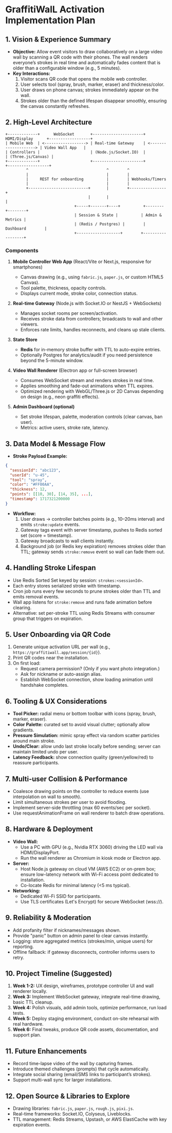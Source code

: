 # GraffitiWalL Activation Implementation Plan

## 1. Vision & Experience Summary
- **Objective:** Allow event visitors to draw collaboratively on a large video wall by scanning a QR code with their phones. The wall renders everyone’s strokes in real time and automatically fades content that is older than a configurable window (e.g., 5 minutes).
- **Key Interactions:**
  1. Visitor scans QR code that opens the mobile web controller.
  2. User selects tool (spray, brush, marker, eraser) and thickness/color.
  3. User draws on phone canvas; strokes immediately appear on the wall.
  4. Strokes older than the defined lifespan disappear smoothly, ensuring the canvas constantly refreshes.

## 2. High-Level Architecture
```
+-------------+      WebSocket       +----------------------+      HDMI/Display      +------------------+
| Mobile Web  | <------------------> | Real-time Gateway    | <--------------------> | Video Wall App   |
| Controllers |                      | (Node.js/Socket.IO)  |                      | (Three.js/Canvas) |
+-------------+                      +----------------------+                      +------------------+
         ^                                  ^        ^
         |                                  |        |
         |     REST for onboarding          |        | Webhooks/Timers
         |                                  |        |
         +--------------------------+       |        +----------------+
                                    |       |                         |
                              +-----+-------+----+          +--------+--------+
                              | Session & State |          | Admin & Metrics |
                              | (Redis / Postgres) |        | Dashboard        |
                              +-------------------+        +------------------+
```

### Components
1. **Mobile Controller Web App** (React/Vite or Next.js, responsive for smartphones)
   - Canvas drawing (e.g., using `fabric.js`, `paper.js`, or custom HTML5 Canvas).
   - Tool palette, thickness, opacity controls.
   - Displays current mode, stroke color, connection status.

2. **Real-time Gateway** (Node.js with Socket.IO or NestJS + WebSockets)
   - Manages socket rooms per screen/activation.
   - Receives stroke data from controllers; broadcasts to wall and other viewers.
   - Enforces rate limits, handles reconnects, and cleans up stale clients.

3. **State Store**
   - **Redis** for in-memory stroke buffer with TTL to auto-expire entries.
   - Optionally Postgres for analytics/audit if you need persistence beyond the 5-minute window.

4. **Video Wall Renderer** (Electron app or full-screen browser)
   - Consumes WebSocket stream and renders strokes in real time.
   - Applies smoothing and fade-out animations when TTL expires.
   - Optimized rendering with WebGL/Three.js or 2D Canvas depending on design (e.g., neon graffiti effects).

5. **Admin Dashboard (optional)**
   - Set stroke lifespan, palette, moderation controls (clear canvas, ban user).
   - Metrics: active users, stroke rate, latency.

## 3. Data Model & Message Flow
- **Stroke Payload Example:**
```json
{
  "sessionId": "abc123",
  "userId": "u-45",
  "tool": "spray",
  "color": "#FF00AA",
  "thickness": 12,
  "points": [[10, 30], [14, 35], ...],
  "timestamp": 1717321200000
}
```
- **Workflow:**
  1. User draws → controller batches points (e.g., 10–20ms interval) and emits `stroke:update` events.
  2. Gateway tags event with server timestamp, pushes to Redis sorted set (score = timestamp).
  3. Gateway broadcasts to wall clients instantly.
  4. Background job (or Redis key expiration) removes strokes older than TTL; gateway sends `stroke:remove` event so wall can fade them out.

## 4. Handling Stroke Lifespan
- Use Redis Sorted Set keyed by session: `strokes:<sessionId>`.
- Each entry stores serialized stroke with timestamp.
- Cron job runs every few seconds to prune strokes older than TTL and emits removal events.
- Wall app listens for `stroke:remove` and runs fade animation before clearing.
- Alternative: set per-stroke TTL using Redis Streams with consumer group that triggers on expiration.

## 5. User Onboarding via QR Code
1. Generate unique activation URL per wall (e.g., `https://graffitiwall.app/session/{id}`).
2. Print QR codes near the installation.
3. On first load:
   - Request camera permission? (Only if you want photo integration.)
   - Ask for nickname or auto-assign alias.
   - Establish WebSocket connection, show loading animation until handshake completes.

## 6. Tooling & UX Considerations
- **Tool Picker:** radial menu or bottom toolbar with icons (spray, brush, marker, eraser).
- **Color Palette:** curated set to avoid visual clutter; optionally allow gradients.
- **Pressure Simulation:** mimic spray effect via random scatter particles around main stroke.
- **Undo/Clear:** allow undo last stroke locally before sending; server can maintain limited undo per user.
- **Latency Feedback:** show connection quality (green/yellow/red) to reassure participants.

## 7. Multi-user Collision & Performance
- Coalesce drawing points on the controller to reduce events (use interpolation on wall to smooth).
- Limit simultaneous strokes per user to avoid flooding.
- Implement server-side throttling (max 60 events/sec per socket).
- Use requestAnimationFrame on wall renderer to batch draw operations.

## 8. Hardware & Deployment
- **Video Wall:**
  - Use a PC with GPU (e.g., Nvidia RTX 3060) driving the LED wall via HDMI/DisplayPort.
  - Run the wall renderer as Chromium in kiosk mode or Electron app.
- **Server:**
  - Host Node.js gateway on cloud VM (AWS EC2) or on-prem box; ensure low-latency network with Wi-Fi access point dedicated to installation.
  - Co-locate Redis for minimal latency (<5 ms typical).
- **Networking:**
  - Dedicated Wi-Fi SSID for participants.
  - Use TLS certificates (Let's Encrypt) for secure WebSocket (wss://).

## 9. Reliability & Moderation
- Add profanity filter if nicknames/messages shown.
- Provide "panic" button on admin panel to clear canvas instantly.
- Logging: store aggregated metrics (strokes/min, unique users) for reporting.
- Offline fallback: if gateway disconnects, controller informs users to retry.

## 10. Project Timeline (Suggested)
1. **Week 1-2:** UX design, wireframes, prototype controller UI and wall renderer locally.
2. **Week 3:** Implement WebSocket gateway, integrate real-time drawing, basic TTL cleanup.
3. **Week 4:** Polish visuals, add admin tools, optimize performance, run load tests.
4. **Week 5:** Deploy staging environment, conduct on-site rehearsal with real hardware.
5. **Week 6:** Final tweaks, produce QR code assets, documentation, and support plan.

## 11. Future Enhancements
- Record time-lapse video of the wall by capturing frames.
- Introduce themed challenges (prompts) that cycle automatically.
- Integrate social sharing (email/SMS links to participant’s strokes).
- Support multi-wall sync for larger installations.

## 12. Open Source & Libraries to Explore
- Drawing libraries: `fabric.js`, `paper.js`, `rough.js`, `pixi.js`.
- Real-time frameworks: Socket.IO, Colyseus, Liveblocks.
- TTL management: Redis Streams, Upstash, or AWS ElastiCache with key expiration events.

